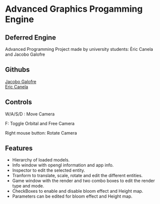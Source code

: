 <h1> Advanced Graphics Progamming Engine </h1>

<h2>Deferred Engine </h2>

Advanced Programming Project made by university students: Èric Canela and Jacobo Galofre

<h2>Githubs</h2>

[Jacobo Galofre](https://github.com/sherzock)
<br>
[Eric Canela](https://github.com/knela96)

<h2>Controls</h2>

<p>W/A/S/D : Move Camera</p>
<p>F: Toggle Orbital and Free Camera</p>
<p>Right mouse button: Rotate Camera</p>

<h2>Features</h2>

<ul>
	<li>Hierarchy of loaded models.</li>
	<li>Info window with opengl information and app info.</li>
	<li>Inspector to edit the selected entity.</li>
	<li>Tranform to translate, scale, rotate and edit the different entities.</li>
	<li>Game window with the render and two combo boxes to edit the render type and mode.</li>
	<li>CheckBoxes to enable and disable bloom effect and Height map.</li>
	<li>Parameters can be edited for bloom effect and Height map.</li>
</ul>